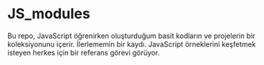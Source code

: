 # JS_modules
Bu repo, JavaScript öğrenirken oluşturduğum basit kodların ve projelerin bir koleksiyonunu içerir. İlerlememin bir kaydı. JavaScript örneklerini keşfetmek isteyen herkes için bir referans görevi görüyor.

